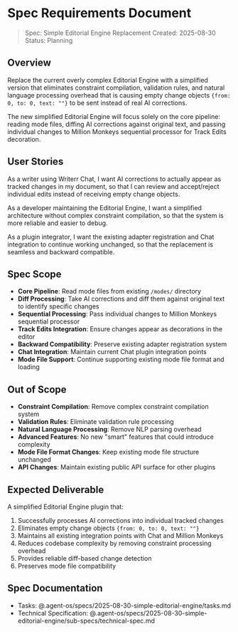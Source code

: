 # Spec Requirements Document

> Spec: Simple Editorial Engine Replacement
> Created: 2025-08-30
> Status: Planning

## Overview

Replace the current overly complex Editorial Engine with a simplified version that eliminates constraint compilation, validation rules, and natural language processing overhead that is causing empty change objects `{from: 0, to: 0, text: ""}` to be sent instead of real AI corrections.

The new simplified Editorial Engine will focus solely on the core pipeline: reading mode files, diffing AI corrections against original text, and passing individual changes to Million Monkeys sequential processor for Track Edits decoration.

## User Stories

As a writer using Writerr Chat, I want AI corrections to actually appear as tracked changes in my document, so that I can review and accept/reject individual edits instead of receiving empty change objects.

As a developer maintaining the Editorial Engine, I want a simplified architecture without complex constraint compilation, so that the system is more reliable and easier to debug.

As a plugin integrator, I want the existing adapter registration and Chat integration to continue working unchanged, so that the replacement is seamless and backward compatible.

## Spec Scope

- **Core Pipeline**: Read mode files from existing `/modes/` directory
- **Diff Processing**: Take AI corrections and diff them against original text to identify specific changes
- **Sequential Processing**: Pass individual changes to Million Monkeys sequential processor
- **Track Edits Integration**: Ensure changes appear as decorations in the editor
- **Backward Compatibility**: Preserve existing adapter registration system
- **Chat Integration**: Maintain current Chat plugin integration points
- **Mode File Support**: Continue supporting existing mode file format and loading

## Out of Scope

- **Constraint Compilation**: Remove complex constraint compilation system
- **Validation Rules**: Eliminate validation rule processing
- **Natural Language Processing**: Remove NLP parsing overhead
- **Advanced Features**: No new "smart" features that could introduce complexity
- **Mode File Format Changes**: Keep existing mode file structure unchanged
- **API Changes**: Maintain existing public API surface for other plugins

## Expected Deliverable

A simplified Editorial Engine plugin that:
1. Successfully processes AI corrections into individual tracked changes
2. Eliminates empty change objects `{from: 0, to: 0, text: ""}`
3. Maintains all existing integration points with Chat and Million Monkeys
4. Reduces codebase complexity by removing constraint processing overhead
5. Provides reliable diff-based change detection
6. Preserves mode file compatibility

## Spec Documentation

- Tasks: @.agent-os/specs/2025-08-30-simple-editorial-engine/tasks.md
- Technical Specification: @.agent-os/specs/2025-08-30-simple-editorial-engine/sub-specs/technical-spec.md